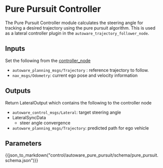 # Pure Pursuit Controller

The Pure Pursuit Controller module calculates the steering angle for tracking a desired trajectory using the pure pursuit algorithm. This is used as a lateral controller plugin in the `autoware_trajectory_follower_node`.

## Inputs

Set the following from the [controller_node](../autoware_trajectory_follower_node/README.md)

- `autoware_planning_msgs/Trajectory` : reference trajectory to follow.
- `nav_msgs/Odometry`: current ego pose and velocity information

## Outputs

Return LateralOutput which contains the following to the controller node

- `autoware_control_msgs/Lateral`: target steering angle
- LateralSyncData
  - steer angle convergence
- `autoware_planning_msgs/Trajectory`: predicted path for ego vehicle

## Parameters

{{json_to_markdown("control/autoware_pure_pursuit/schema/pure_pursuit.schema.json")}}
